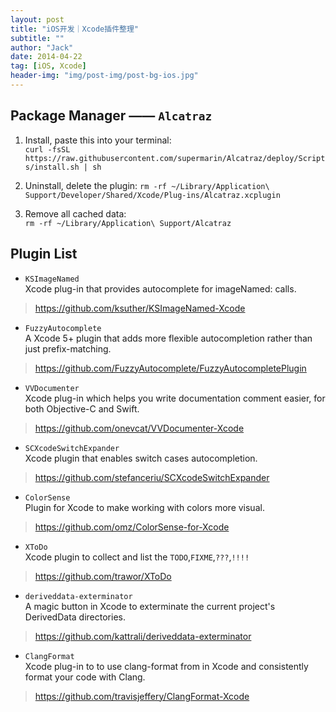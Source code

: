 ```yaml
---
layout: post
title: "iOS开发｜Xcode插件整理"
subtitle: ""
author: "Jack"
date: 2014-04-22
tag: [iOS, Xcode]
header-img: "img/post-img/post-bg-ios.jpg"
---
```



## Package Manager —— `Alcatraz`

1. Install, paste this into your terminal:  
   `curl -fsSL https://raw.githubusercontent.com/supermarin/Alcatraz/deploy/Scripts/install.sh | sh`

2. Uninstall, delete the plugin:
   `rm -rf ~/Library/Application\ Support/Developer/Shared/Xcode/Plug-ins/Alcatraz.xcplugin`

3. Remove all cached data:  
   `rm -rf ~/Library/Application\ Support/Alcatraz`

## Plugin List

- `KSImageNamed`  
  Xcode plug-in that provides autocomplete for imageNamed: calls.  

> https://github.com/ksuther/KSImageNamed-Xcode

- `FuzzyAutocomplete`  
  A Xcode 5+ plugin that adds more flexible autocompletion rather than just prefix-matching.  

> https://github.com/FuzzyAutocomplete/FuzzyAutocompletePlugin

- `VVDocumenter`  
  Xcode plug-in which helps you write documentation comment easier, for both Objective-C and Swift.  

> https://github.com/onevcat/VVDocumenter-Xcode

- `SCXcodeSwitchExpander`  
  Xcode plugin that enables switch cases autocompletion.  

> https://github.com/stefanceriu/SCXcodeSwitchExpander

- `ColorSense`  
  Plugin for Xcode to make working with colors more visual.  

> https://github.com/omz/ColorSense-for-Xcode

- `XToDo`  
  Xcode plugin to collect and list the `TODO`,`FIXME`,`???`,`!!!!`  

> https://github.com/trawor/XToDo

- `deriveddata-exterminator`  
  A magic button in Xcode to exterminate the current project's DerivedData directories.  

> https://github.com/kattrali/deriveddata-exterminator

- `ClangFormat`  
  Xcode plug-in to to use clang-format from in Xcode and consistently format your code with Clang.  

> https://github.com/travisjeffery/ClangFormat-Xcode






